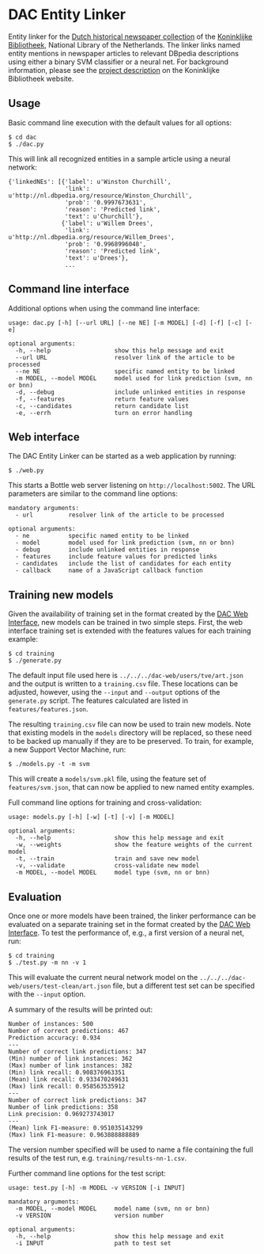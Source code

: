 # DAC Entity Linker

Entity linker for the [Dutch historical newspaper collection](https://www.delpher.nl/nl/kranten) of the [Koninklijke Bibliotheek](https://www.kb.nl), National Library of the Netherlands. The linker links named entity mentions in newspaper articles to relevant DBpedia descriptions using either a binary SVM classifier or a neural net. For background information, please see the [project description](https://www.kb.nl/en/organisation/research-expertise/enrichment-of-digital-content) on the Koninklijke Bibliotheek website.

## Usage

Basic command line execution with the default values for all options:

```
$ cd dac
$ ./dac.py
```

This will link all recognized entities in a sample article using a neural network:

```
{'linkedNEs': [{'label': u'Winston Churchill',
                'link': u'http://nl.dbpedia.org/resource/Winston_Churchill',
                'prob': '0.9997673631',
                'reason': 'Predicted link',
                'text': u'Churchill'},
               {'label': u'Willem Drees',
                'link': u'http://nl.dbpedia.org/resource/Willem_Drees',
                'prob': '0.9968996048',
                'reason': 'Predicted link',
                'text': u'Drees'},
                ...
```

## Command line interface

Additional options when using the command line interface:

```
usage: dac.py [-h] [--url URL] [--ne NE] [-m MODEL] [-d] [-f] [-c] [-e]

optional arguments:
  -h, --help                  show this help message and exit
  --url URL                   resolver link of the article to be processed
  --ne NE                     specific named entity to be linked
  -m MODEL, --model MODEL     model used for link prediction (svm, nn or bnn)
  -d, --debug                 include unlinked entities in response
  -f, --features              return feature values
  -c, --candidates            return candidate list
  -e, --errh                  turn on error handling
```

## Web interface

The DAC Entity Linker can be started as a web application by running:

```
$ ./web.py
```

This starts a Bottle web server listening on `http://localhost:5002`. The URL parameters are similar to the command line options:

```
mandatory arguments:
  - url          resolver link of the article to be processed

optional arguments:
  - ne           specific named entity to be linked
  - model        model used for link prediction (svm, nn or bnn)
  - debug        include unlinked entities in response
  - features     include feature values for predicted links
  - candidates   include the list of candidates for each entity
  - callback     name of a JavaScript callback function
```

## Training new models

Given the availability of training set in the format created by the [DAC Web Interface](https://github.com/jlonij/dac-web), new models can be trained in two simple steps. First, the web interface training set is extended with the features values for each training example:

```
$ cd training
$ ./generate.py
```

The default input file used here is `../../../dac-web/users/tve/art.json` and the output is written to a `training.csv` file. These locations can be adjusted, however, using the `--input` and `--output` options of the `generate.py` script. The features calculated are listed in `features/features.json`.

The resulting `training.csv` file can now be used to train new models. Note that existing models in the `models` directory will be replaced, so these need to be backed up manually if they are to be preserved. To train, for example, a new Support Vector Machine, run:

```
$ ./models.py -t -m svm
```

This will create a `models/svm.pkl` file, using the feature set of `features/svm.json`, that can now be applied to new named entity examples. 

Full command line options for training and cross-validation:

```
usage: models.py [-h] [-w] [-t] [-v] [-m MODEL]

optional arguments:
  -h, --help                  show this help message and exit
  -w, --weights               show the feature weights of the current model
  -t, --train                 train and save new model
  -v, --validate              cross-validate new model
  -m MODEL, --model MODEL     model type (svm, nn or bnn)
```

## Evaluation

Once one or more models have been trained, the linker performance can be evaluated on a separate training set in the format created by the [DAC Web Interface](https://github.com/jlonij/dac-web). To test the performance of, e.g., a first version of a neural net, run:

```
$ cd training
$ ./test.py -m nn -v 1
```

This will evaluate the current neural network model on the `../../../dac-web/users/test-clean/art.json` file, but a different test set can be specified with the `--input` option.

A summary of the results will be printed out:

```
Number of instances: 500
Number of correct predictions: 467
Prediction accuracy: 0.934
---
Number of correct link predictions: 347
(Min) number of link instances: 362
(Max) number of link instances: 382
(Min) link recall: 0.908376963351
(Mean) link recall: 0.933470249631
(Max) link recall: 0.958563535912
---
Number of correct link predictions: 347
Number of link predictions: 358
Link precision: 0.969273743017
---
(Mean) link F1-measure: 0.951035143299
(Max) link F1-measure: 0.963888888889
```

The version number specified will be used to name a file containing the full results of the test run, e.g. `training/results-nn-1.csv`.

Further command line options for the test script:

```
usage: test.py [-h] -m MODEL -v VERSION [-i INPUT]

mandatory arguments:
  -m MODEL, --model MODEL     model name (svm, nn or bnn)
  -v VERSION                  version number
  
optional arguments:
  -h, --help                  show this help message and exit
  -i INPUT                    path to test set
```
